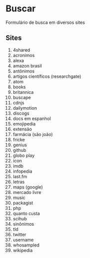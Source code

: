 # Buscar
Formulário de busca em diversos sites

## Sites
1. 4shared
1. acronimos
1. alexa
1. amazon brasil
1. antônimos
1. artigos científicos (researchgate)
1. atom
1. books
1. britannica
1. buscape
1. cdnjs
1. dailymotion
1. discogs
1. docs em espanhol
1. emojipedia
1. extensão
1. farmácia (são joão)
1. fricke
1. genius
1. github
1. globo play
1. icon
1. imdb
1. infopedia
1. last.fm
1. letras
1. maps (google)
1. mercado livre
1. music
1. packagist
1. php
1. quanto custa
1. scihub
1. sinônimos
1. tld
1. twitter
1. username
1. whosampled
1. wikipedia
